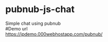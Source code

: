 # pubnub-js-chat
Simple chat using pubnub
<br>
#Demo url <br>
https://jpdemo.000webhostapp.com/pubnub/
